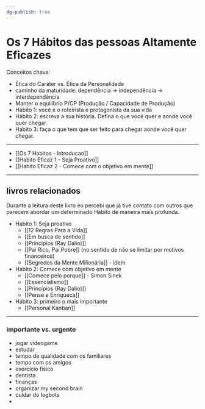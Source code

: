 ```yaml
---
dg-publish: true
---
```


# Os 7 Hábitos das pessoas Altamente Eficazes

Conceitos chave:

- Ética do Caráter vs. Ética da Personalidade
- caminho da maturidade: dependência -> independência -> interdependência
- Manter o equilíbrio P/CP (Produção / Capacidade de Produção)
- Hábito 1: você é o roteirista e protagonista da sua vida
- Hábito 2: escreva a sua história. Defina o que você quer e aonde você quer chegar.
- Hábito 3: faça o que tem que ser feito para chegar aonde você quer chegar.

---

- [[Os 7 Habitos - Introducao]]
- [[Habito Eficaz 1 - Seja Proativo]]
- [[Habito Eficaz 2 - Comece com o objetivo em mente]]

---

## livros relacionados 

Durante a leitura deste livro eu percebi que já tive contato com outros que parecem abordar um determinado Hábito de maneira mais profunda.

- Habito 1: Seja proativo
    - [[12 Regras Para a Vida]]
    - [[Em busca de sentido]]
    - [[Princípios (Ray Dalio)]]
    - [[Pai Rico, Pai Pobre]] (no sentido de não se limitar por motivos financeiros)
    - [[Segredos da Mente Milionária]] - idem
- Habito 2: Comece com objetivo em mente
    - [[Comece pelo porque]] - Simon Sinek
    - [[Essencialismo]]
    - [[Princípios (Ray Dalio)]]
    - [[Pense e Enriqueca]]
- Hábito 3: primeiro o mais importante
    - [[Personal Kanban]]






---

### importante vs. urgente

- jogar videogame 
- estudar
- tempo de qualidade com os familiares
- tempo com os amigos
- exercício fisico
- dentista
- finanças
- organizar my second brain 
- cuidar do logbots
- 